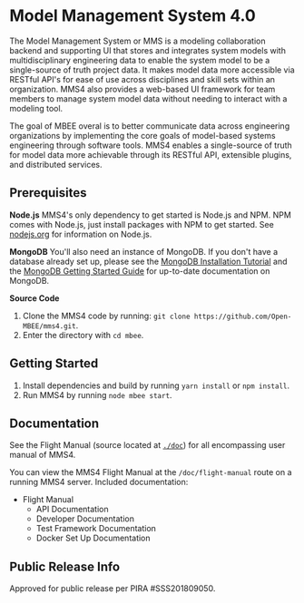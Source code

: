 # Model Management System 4.0

The Model Management System or MMS is a modeling collaboration backend and supporting UI
that stores and integrates system models with multidisciplinary engineering data to enable
the system model to be a single-source of truth project data. It makes model
data more accessible via RESTful API's for ease of use across
disciplines and skill sets within an organization. MMS4 also provides a web-based UI framework
for team members to manage system model data without needing to interact with a modeling tool.

The goal of MBEE overal is to better communicate data across engineering organizations
by implementing the core goals of model-based systems engineering through
software tools. MMS4 enables a single-source of truth for model
data more achievable through its RESTful API, extensible plugins, and
distributed services.

## Prerequisites

**Node.js**
MMS4's only dependency to get started is Node.js and NPM. NPM comes with
Node.js, just install packages with NPM to get started.
See [nodejs.org](https://nodejs.org/en/) for information on Node.js.

**MongoDB**
You'll also need an instance of MongoDB. If you don't have a database already
set up, please see the [MongoDB Installation Tutorial](https://docs.mongodb.com/manual/installation/#tutorial-installation)
and the [MongoDB Getting Started Guide](https://docs.mongodb.com/manual/tutorial/getting-started/)
for up-to-date documentation on MongoDB.

**Source Code**
1. Clone the MMS4 code by running: `git clone https://github.com/Open-MBEE/mms4.git`.
2. Enter the directory with `cd mbee`.

## Getting Started

1. Install dependencies and build by running `yarn install` or `npm install`.
2. Run MMS4 by running `node mbee start`.

## Documentation
See the Flight Manual (source located at [`./doc`](./doc))
for all encompassing user manual of MMS4.

You can view the MMS4 Flight Manual at the `/doc/flight-manual` route on a
running MMS4 server.
Included documentation:
- Flight Manual
  - API Documentation
  - Developer Documentation
  - Test Framework Documentation
  - Docker Set Up Documentation

## Public Release Info
Approved for public release per PIRA #SSS201809050.
